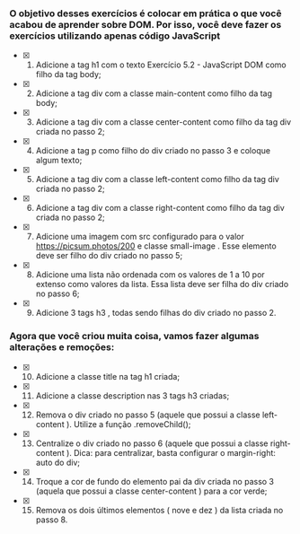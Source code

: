 ### O objetivo desses exercícios é colocar em prática o que você acabou de aprender sobre DOM. Por isso, você deve fazer os exercícios utilizando apenas código JavaScript

- [x] 1. Adicione a tag h1 com o texto Exercício 5.2 - JavaScript DOM como filho da tag body;

- [x] 2. Adicione a tag div com a classe main-content como filho da tag body;

- [x] 3. Adicione a tag div com a classe center-content como filho da tag div criada no passo 2;

- [x] 4. Adicione a tag p como filho do div criado no passo 3 e coloque algum texto;

- [x] 5. Adicione a tag div com a classe left-content como filho da tag div criada no passo 2;

- [x] 6. Adicione a tag div com a classe right-content como filho da tag div criada no passo 2;

- [x] 7. Adicione uma imagem com src configurado para o valor https://picsum.photos/200 e classe small-image . Esse elemento deve ser filho do div criado no passo 5;

- [x] 8. Adicione uma lista não ordenada com os valores de 1 a 10 por extenso como valores da lista. Essa lista deve ser filha do div criado no passo 6;

- [x] 9. Adicione 3 tags h3 , todas sendo filhas do div criado no passo 2.

### Agora que você criou muita coisa, vamos fazer algumas alterações e remoções:

- [x] 10. Adicione a classe title na tag h1 criada;

- [x] 11. Adicione a classe description nas 3 tags h3 criadas;

- [x] 12. Remova o div criado no passo 5 (aquele que possui a classe left-content ). Utilize a função .removeChild();

- [x] 13. Centralize o div criado no passo 6 (aquele que possui a classe right-content ). Dica: para centralizar, basta configurar o margin-right: auto do div;

- [x] 14. Troque a cor de fundo do elemento pai da div criada no passo 3 (aquela que possui a classe center-content ) para a cor verde;

- [x] 15. Remova os dois últimos elementos ( nove e dez ) da lista criada no passo 8.
